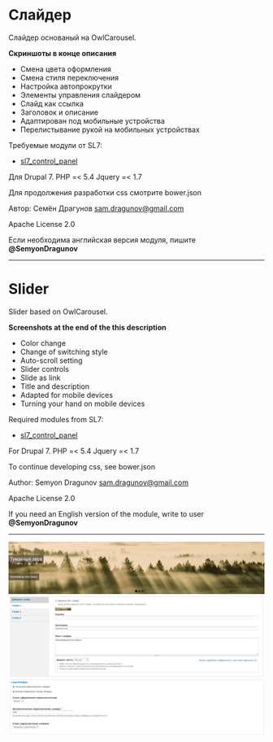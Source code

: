 # Слайдер

Слайдер основаный на OwlCarousel.

**Скриншоты в конце описания**

* Смена цвета оформления
* Смена стиля переключения
* Настройка автопрокрутки
* Элементы управления слайдером
* Слайд как ссылка
* Заголовок и описание
* Адаптирован под мобильные устройства
* Перелистывание рукой на мобильных устройствах

Требуемые модули от SL7:
* [sl7_control_panel](https://github.com/SemyonDragunov/sl7_control_panel)

Для Drupal 7. PHP =< 5.4 Jquery =< 1.7

Для продолжения разработки css смотрите bower.json

Автор: Семён Драгунов [sam.dragunov@gmail.com](sam.dragunov@gmail.com)

Apache License 2.0

Если необходима английская версия модуля, пишите **@SemyonDragunov**

***
# Slider

Slider based on OwlCarousel.

**Screenshots at the end of the this description**

* Color change
* Change of switching style
* Auto-scroll setting
* Slider controls
* Slide as link
* Title and description
* Adapted for mobile devices
* Turning your hand on mobile devices

Required modules from SL7:
* [sl7_control_panel](https://github.com/SemyonDragunov/sl7_control_panel)

For Drupal 7. PHP =< 5.4 Jquery =< 1.7

To continue developing css, see bower.json

Author: Semyon Dragunov [sam.dragunov@gmail.com](sam.dragunov@gmail.com)

Apache License 2.0

If you need an English version of the module, write to user **@SemyonDragunov**

***
![screenshot](screenshot_1.png)
![screenshot](screenshot_2.png)
![screenshot](screenshot_3.png)